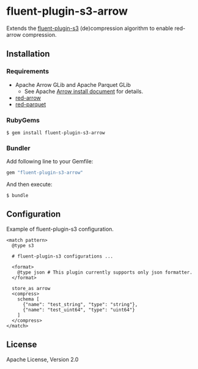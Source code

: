 # fluent-plugin-s3-arrow

Extends the [fluent-plugin-s3](https://github.com/fluent/fluent-plugin-s3) (de)compression algorithm to enable red-arrow compression.

## Installation

### Requirements

- Apache Arrow GLib and Apache Parquet GLib
  - See Apache [Arrow install document](https://arrow.apache.org/install/) for details.
- [red-arrow](https://github.com/apache/arrow/tree/master/ruby/red-arrow)
- [red-parquet](https://github.com/apache/arrow/tree/master/ruby/red-parquet)

### RubyGems

```
$ gem install fluent-plugin-s3-arrow
```

### Bundler

Add following line to your Gemfile:

```ruby
gem "fluent-plugin-s3-arrow"
```

And then execute:

```
$ bundle
```

## Configuration

Example of fluent-plugin-s3 configuration.

```
<match pattern>
  @type s3

  # fluent-plugin-s3 configurations ...

  <format>
    @type json # This plugin currently supports only json formatter.
  </format>

  store_as arrow
  <compress>
    schema [
      {"name": "test_string", "type": "string"},
      {"name": "test_uint64", "type": "uint64"}
    ]
  </compress>
</match>
```

## License

Apache License, Version 2.0
